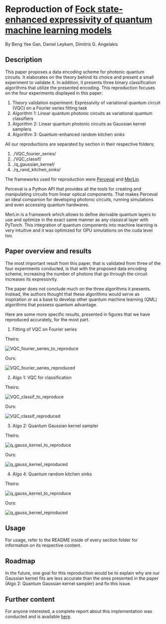 # Reproduction of [Fock state-enhanced expressivity of quantum machine learning models](https://arxiv.org/abs/2107.05224)
By Beng Yee Gan, Daniel Leykam, Dimitris G. Angelakis
## Description
This paper proposes a data encoding scheme for photonic quantum circuits. It elaborates on the theory behind its choice and present a small experiment to validate it. In addition, it presents three binary classification algorithms that utilize the presented encoding. This reproduction focuses on the four experiments displayed in this paper:
1. Theory validation experiment: Expressivity of variational quantum circuit (VQC) on a Fourier series fitting task
2. Algorithm 1: Linear quantum photonic circuits as variational quantum classifiers
3. Algorithm 2: Linear quantum photonic circuits as Gaussian kernel samplers
4. Algorithm 3: Quantum-enhanced random kitchen sinks

All our reproductions are separated by section in their respective folders:
1. ./VQC_fourier_series/
2. ./VQC_classif/
3. ./q_gaussian_kernel/
4. ./q_rand_kitchen_sinks/

The frameworks used for reproduction were [Perceval](https://perceval.quandela.net) and [MerLin](https://merlinquantum.ai). 

Perceval is a Python API that provides all the tools for creating and manipulating circuits from linear
optical components. That makes Perceval an ideal companion for developing photonic circuits, running
simulations and even accessing quantum hardwares.

MerLin is a framework which allows to define derivable quantum layers to use and optimize in the exact
same manner as any classical layer with PyTorch. This integration of
quantum components into machine learning is very intuitive and it was optimized for GPU simulations
on the cuda level too.

## Paper overview and results
The most important result from this paper, that is validated from three of the four experiments conducted, is that with the proposed data encoding scheme, increasing the number of photons that go through the circuit increases its expressivity.

The paper does not conclude much on the three algorithms it presents. Instead, the authors thought that these algorithms would serve as inspiration or as a base to develop other quantum machine learning (QML) algorithms that possess quantum advantage.

Here are some more specific results, presented in figures that we have reproduced accurately, for the most part.

1. Fitting of VQC on Fourier series

Theirs:

![VQC_fourier_series_to_reproduce](./VQC_fourier_series/results/Fitting_example_and_DOF.png)

Ours:

![VQC_fourier_series_reproduced](./VQC_fourier_series/results/expressive_power_of_the_VQC.png)

2. Algo 1: VQC for classification

Theirs:

![VQC_classif_to_reproduce](./VQC_classif/results/variational_classification.png)

Ours:

![VQC_classif_reproduced](./VQC_classif/results/combined_decision_boundaries.png)

3. Algo 2: Quantum Gaussian kernel sampler

Theirs:

![q_gauss_kernel_to_reproduce](./q_gaussian_kernel/results/Gaussian_kernel-kernel_methods.png)

Ours:

![q_gauss_kernel_reproduced](./q_gaussian_kernel/results/learned_gauss_kernels_best_hps.png)

4. Algo 4: Quantum random kitchen sinks

Theirs:

![q_gauss_kernel_to_reproduce](./q_random_kitchen_sinks/results/Classification-RKS.png)

Ours:

![q_gauss_kernel_reproduced](./q_random_kitchen_sinks/results/q_rand_kitchen_sinks_overall_example.png)

## Usage
For usage, refer to the README inside of every section folder for information on its respective content.

## Roadmap
In the future, one goal for this reproduction would be to explain why are our Gaussian kernel fits are less accurate than the ones presented in the paper (Algo 2: Quantum Gaussian kernel sampler) and fix this issue.

## Further content
For anyone interested, a complete report about this implementation was conducted and is available [here](https://www.overleaf.com/read/wptkwqtzybfy#f3f928).